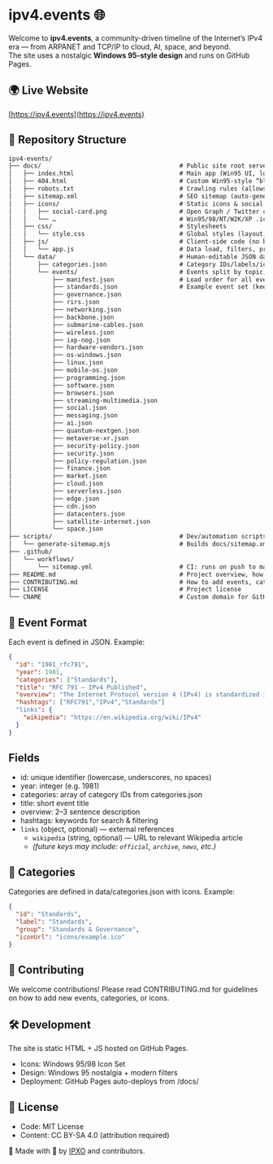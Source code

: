 # ipv4.events 🌐

Welcome to **ipv4.events**, a community-driven timeline of the Internet’s IPv4 era — from ARPANET and TCP/IP to cloud, AI, space, and beyond.  
The site uses a nostalgic **Windows 95-style design** and runs on GitHub Pages.

## 🌍 Live Website
[https://ipv4.events](https://ipv4.events)

## 📂 Repository Structure
```txt
ipv4-events/
├── docs/                                      # Public site root served by GitHub Pages
│   ├── index.html                             # Main app (Win95 UI, loads data & renders timeline)
│   ├── 404.html                               # Custom Win95-style “blue screen” 404 page
│   ├── robots.txt                             # Crawling rules (allows all + sitemap pointer)
│   ├── sitemap.xml                            # SEO sitemap (auto-generated by workflow)
│   ├── icons/                                 # Static icons & social share image
│   │   ├── social-card.png                    # Open Graph / Twitter card
│   │   └── …                                  # Win95/98/NT/W2K/XP .ico files used by UI
│   ├── css/                                   # Stylesheets
│   │   └── style.css                          # Global styles (layout, retro theme, mobile drawer)
│   ├── js/                                    # Client-side code (no bundler required)
│   │   └── app.js                             # Data load, filters, pretty URLs, rendering, drawer
│   └── data/                                  # Human-editable JSON data (single source of truth)
│       ├── categories.json                    # Category IDs/labels/icons (canonical list)
│       └── events/                            # Events split by topic; listed in manifest.json
│           ├── manifest.json                  # Load order for all event JSON files
│           ├── standards.json                 # Example event set (keep consistent schema)
│           ├── governance.json
│           ├── rirs.json
│           ├── networking.json
│           ├── backbone.json
│           ├── submarine-cables.json
│           ├── wireless.json
│           ├── ixp-nog.json
│           ├── hardware-vendors.json
│           ├── os-windows.json
│           ├── linux.json
│           ├── mobile-os.json
│           ├── programming.json
│           ├── software.json
│           ├── browsers.json
│           ├── streaming-multimedia.json
│           ├── social.json
│           ├── messaging.json
│           ├── ai.json
│           ├── quantum-nextgen.json
│           ├── metaverse-xr.json
│           ├── security-policy.json
│           ├── security.json
│           ├── policy-regulation.json
│           ├── finance.json
│           ├── market.json
│           ├── cloud.json
│           ├── serverless.json
│           ├── edge.json
│           ├── cdn.json
│           ├── datacenters.json
│           ├── satellite-internet.json
│           └── space.json
├── scripts/                                   # Dev/automation scripts (run in CI or locally)
│   └── generate-sitemap.mjs                   # Builds docs/sitemap.xml from categories & routes
├── .github/
│   └── workflows/
│       └── sitemap.yml                        # CI: runs on push to main; regenerates sitemap.xml
├── README.md                                  # Project overview, how to run/edit/deploy
├── CONTRIBUTING.md                            # How to add events, categories, links (incl. Wikipedia)
├── LICENSE                                    # Project license
└── CNAME                                      # Custom domain for GitHub Pages (ipv4.events)
```

## 📝 Event Format
Each event is defined in JSON. Example:

```json
{
  "id": "1981_rfc791",
  "year": 1981,
  "categories": ["Standards"],
  "title": "RFC 791 — IPv4 Published",
  "overview": "The Internet Protocol version 4 (IPv4) is standardized in RFC 791, defining the dominant packet format for decades.",
  "hashtags": ["RFC791","IPv4","Standards"]
  "links": {
    "wikipedia": "https://en.wikipedia.org/wiki/IPv4"
  }  
}
```

## Fields
* id: unique identifier (lowercase, underscores, no spaces)
* year: integer (e.g. 1981)
* categories: array of category IDs from categories.json
* title: short event title
* overview: 2–3 sentence description
* hashtags: keywords for search & filtering
* `links` (object, optional) — external references  
  * `wikipedia` (string, optional) — URL to relevant Wikipedia article  
  * *(future keys may include: `official`, `archive`, `news`, etc.)*

## 📂 Categories
Categories are defined in data/categories.json with icons. Example:
```json
{
  "id": "Standards",
  "label": "Standards",
  "group": "Standards & Governance",
  "iconUrl": "icons/example.ico"
}
```
## 🤝 Contributing
We welcome contributions!
Please read CONTRIBUTING.md for guidelines on how to add new events, categories, or icons.

## 🛠 Development
The site is static HTML + JS hosted on GitHub Pages.
* Icons: Windows 95/98 Icon Set
* Design: Windows 95 nostalgia + modern filters
* Deployment: GitHub Pages auto-deploys from /docs/

## 📜 License
* Code: MIT License
* Content: CC BY-SA 4.0 (attribution required)

👾 Made with 💾 by [IPXO](https://www.ipxo.com) and contributors.
